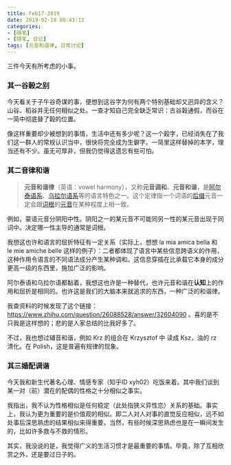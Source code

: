 ```yaml
---
title: Feb17-2019
date: 2019-02-18 00:43:13
categories: 
- [随笔]
- [随笔, 日记]
tags: [元音和谐律, 日常讨论]
---
```


三件今天有所考虑的小事。

<!--more-->

### 其一谷榖之别

今天看关于子午谷奇谋的事，便想到这谷字为何有两个特别基础却又迥异的含义？山谷、稻谷并无任何相似之处。一查才知自己完全缺乏常识：古谷榖通假，而谷在一简中彻底替了榖的位置。

像这样重要却少被想到的事情，生活中还有多少呢？这一个榖字，已经消失在了我们这一群人的常规认识当中，很快将完全成为生僻字。一简里这样替掉的本字，理当还有不少。虽无可厚非，但我仍觉得这遗忘有些可怕。

### 其二音律和谐

> **元音和谐律**（英语：vowel harmony），又称**元音调和**、**元音和谐**，是[阿尔泰语系](https://zh.wikipedia.org/wiki/%E9%98%BF%E7%88%BE%E6%B3%B0%E8%AA%9E%E7%B3%BB)、[乌拉尔语系](https://zh.wikipedia.org/wiki/%E4%B9%8C%E6%8B%89%E5%B0%94%E8%AF%AD%E7%B3%BB)等的语言特色之一。这个定律指一个词语的[后缀](https://zh.wikipedia.org/wiki/%E5%BE%8C%E7%B6%B4)元音一定会跟[词根](https://zh.wikipedia.org/wiki/%E8%AF%8D%E6%A0%B9)的[元音](https://zh.wikipedia.org/wiki/%E5%85%83%E9%9F%B3)在某种程度上相一致。

例如，蒙语元音分阴阳中性。阴阳之一的某元音不可能同另一性的某元音出现于同词中。决定哪一性主导的通常是词根。

我想这也许和语言的屈折特征有一定关系（实际上，想想 la mia amica bella 和 le mie amiche belle 这样的例子）：二者都体现了语言中某些信息跨语义的作用，这种作用令语言的不同语法成分产生某种调和。这信息穿插在比承载它本身的成分更高一级的东西里，施加广泛的影响。

阿尔泰语和乌拉尔语都黏着，我想这也许是一种替代，也许元音和谐在**认知**上的作用和屈折是相同的。也许这是我们的大脑本来就追求的东西，一种广泛的和谐律。

我查资料的时候发现了这个链接：https://www.zhihu.com/question/26088528/answer/32604090 。喜的是不只我是这样想的；悲的是人家总结的比我好多了。

不过，我也想过辅音和谐，例如 Krz 的组合在 Krzysztof 中 读成 Ksz，浊的 rz 清化。在 Polish，这是普遍有规律的现象。

### 其三婚配调谐

今天我和新生代著名心理、情感专家（知乎ID xyh02）吃饭来着。其中我们谈到某一对（前）潜在的配偶的性格之十分相似之事实。

我指出，我不认为性格相似是任何稳定（此处指狭义异性恋）关系的基础。事实上，我认为更为重要的是价值观的相似。即二人对人对事的直觉反应相似，远不如处事后深思熟虑的结果相似来得重要。当然，有些时候深思熟虑也是在一瞬间发生的，比如许多救与不救的情形。

其实，我没说的是，我觉得广义的生活习惯才是最重要的事情。毕竟，除了互相欣赏之外，还是要过日子的。
